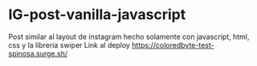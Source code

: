 # IG-post-vanilla-javascript
Post similar al layout de instagram hecho solamente con javascript, html, css  y la libreria swiper
Link al deploy https://coloredbyte-test-spinosa.surge.sh/
